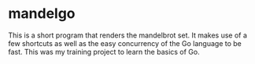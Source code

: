 # mandelgo
This is a short program that renders the mandelbrot set. It makes use of a few shortcuts as well as the easy concurrency of the Go language to be fast. This was my training project to learn the basics of Go.
